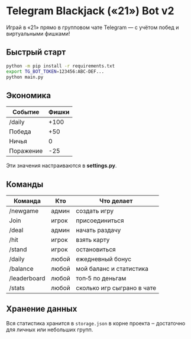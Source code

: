 
# Telegram Blackjack («21») Bot v2

Играй в «21» прямо в групповом чате Telegram — с учётом побед и виртуальными фишками!

## Быстрый старт

```bash
python -m pip install -r requirements.txt
export TG_BOT_TOKEN=123456:ABC-DEF...
python main.py
```

## Экономика

| Событие  | Фишки |
|----------|-------|
| /daily   | +100  |
| Победа   | +50   |
| Ничья    | 0     |
| Поражение| -25   |

Эти значения настраиваются в **settings.py**.

## Команды

| Команда        | Кто      | Что делает                                     |
|----------------|----------|-----------------------------------------------|
| /newgame       | админ    | создать игру                                   |
| Join           | игрок    | присоединиться                                 |
| /deal          | админ    | начать раздачу                                 |
| /hit           | игрок    | взять карту                                    |
| /stand         | игрок    | остановиться                                   |
| /daily         | любой    | ежедневный бонус                               |
| /balance       | любой    | мой баланс и статистика                        |
| /leaderboard   | любой    | топ‑5 по деньгам                               |
| /stats         | любой    | сколько игр сыграно в чате                     |

## Хранение данных

Вся статистика хранится в `storage.json` в корне проекта ‒ достаточно для личных или небольших групп.
